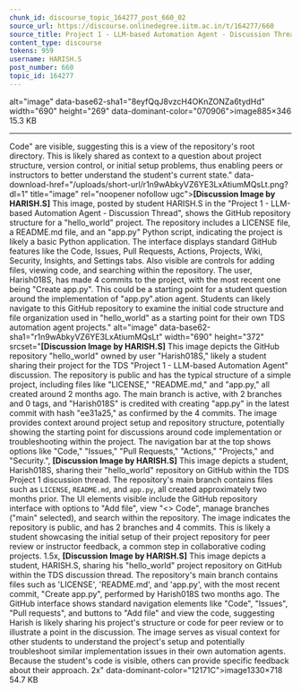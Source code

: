 ```yaml
---
chunk_id: discourse_topic_164277_post_660_02
source_url: https://discourse.onlinedegree.iitm.ac.in/t/164277/660
source_title: Project 1 - LLM-based Automation Agent - Discussion Thread [TDS Jan 2025]
content_type: discourse
tokens: 959
username: HARISH.S
post_number: 660
topic_id: 164277
---
```


 alt="image" data-base62-sha1="8eyfQqJ8vzcH4OKnZONZa6tydHd" width="690" height="269" data-dominant-color="070906">image885×346 15.3 KB

---

Code" are visible, suggesting this is a view of the repository's root directory. This is likely shared as context to a question about project structure, version control, or initial setup problems, thus enabling peers or instructors to better understand the student's current state." data-download-href="/uploads/short-url/r1n9wAbkyVZ6YE3LxAtiumMQsLt.png?dl=1" title="image" rel="noopener nofollow ugc">**[Discussion Image by HARISH.S]** This image, posted by student HARISH.S in the "Project 1 - LLM-based Automation Agent - Discussion Thread", shows the GitHub repository structure for a "hello_world" project. The repository includes a LICENSE file, a README.md file, and an "app.py" Python script, indicating the project is likely a basic Python application. The interface displays standard GitHub features like the Code, Issues, Pull Requests, Actions, Projects, Wiki, Security, Insights, and Settings tabs. Also visible are controls for adding files, viewing code, and searching within the repository. The user, Harish018S, has made 4 commits to the project, with the most recent one being "Create app.py". This could be a starting point for a student question around the implementation of "app.py".ation agent. Students can likely navigate to this GitHub repository to examine the initial code structure and file organization used in "hello_world" as a starting point for their own TDS automation agent projects." alt="image" data-base62-sha1="r1n9wAbkyVZ6YE3LxAtiumMQsLt" width="690" height="372" srcset="**[Discussion Image by HARISH.S]** This image depicts the GitHub repository "hello_world" owned by user "Harish018S," likely a student sharing their project for the TDS "Project 1 - LLM-based Automation Agent" discussion. The repository is public and has the typical structure of a simple project, including files like "LICENSE," "README.md," and "app.py," all created around 2 months ago. The main branch is active, with 2 branches and 0 tags, and "Harish018S" is credited with creating "app.py" in the latest commit with hash "ee31a25," as confirmed by the 4 commits. The image provides context around project setup and repository structure, potentially showing the starting point for discussions around code implementation or troubleshooting within the project. The navigation bar at the top shows options like "Code," "Issues," "Pull Requests," "Actions," "Projects," and "Security.", **[Discussion Image by HARISH.S]** This image depicts a student, Harish018S, sharing their "hello_world" repository on GitHub within the TDS Project 1 discussion thread. The repository's main branch contains files such as `LICENSE`, `README.md`, and `app.py`, all created approximately two months prior. The UI elements visible include the GitHub repository interface with options to "Add file", view "<> Code", manage branches ("main" selected), and search within the repository. The image indicates the repository is public, and has 2 branches and 4 commits. This is likely a student showcasing the initial setup of their project repository for peer review or instructor feedback, a common step in collaborative coding projects. 1.5x, **[Discussion Image by HARISH.S]** This image depicts a student, HARISH.S, sharing his "hello_world" project repository on GitHub within the TDS discussion thread. The repository's main branch contains files such as 'LICENSE', 'README.md', and 'app.py', with the most recent commit, "Create app.py", performed by Harish018S two months ago. The GitHub interface shows standard navigation elements like "Code", "Issues", "Pull requests", and buttons to "Add file" and view the code, suggesting Harish is likely sharing his project's structure or code for peer review or to illustrate a point in the discussion. The image serves as visual context for other students to understand the project's setup and potentially troubleshoot similar implementation issues in their own automation agents. Because the student's code is visible, others can provide specific feedback about their approach. 2x" data-dominant-color="12171C">image1330×718 54.7 KB
